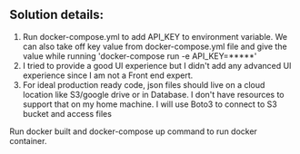 ## Solution details:

1. Run docker-compose.yml to add API_KEY to environment variable. We can also take off key value from docker-compose.yml file and give the value while running 'docker-compose run -e API_KEY=*****'
2. I tried to provide a good UI experience but I didn't add any advanced UI experience since I am not a Front end expert.
3. For ideal production ready code, json files should live on a cloud location like S3/google drive or in Database. I don't have resources to support that on my home machine.
 I will use Boto3 to connect to S3 bucket and access files



Run docker built and docker-compose up command to run docker container.
